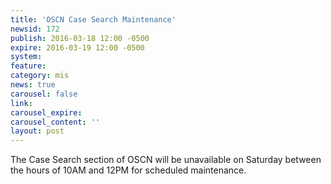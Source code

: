```yaml
---
title: 'OSCN Case Search Maintenance'
newsid: 172
publish: 2016-03-18 12:00 -0500
expire: 2016-03-19 12:00 -0500
system: 
feature: 
category: mis
news: true
carousel: false
link: 
carousel_expire: 
carousel_content: ''
layout: post
---
```

<p>The Case Search section of OSCN will be unavailable on Saturday between the hours of 10AM and 12PM for scheduled maintenance.</p>